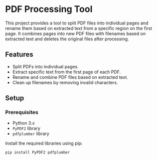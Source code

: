 # PDF Processing Tool

This project provides a tool to split PDF files into individual pages and rename them based on extracted text from a specific region on the first page. It combines pages into new PDF files with filenames based on extracted text and deletes the original files after processing.

## Features

- Split PDFs into individual pages.
- Extract specific text from the first page of each PDF.
- Rename and combine PDF files based on extracted text.
- Clean up filenames by removing invalid characters.

## Setup

### Prerequisites

- Python 3.x
- `PyPDF2` library
- `pdfplumber` library

Install the required libraries using pip:

```sh
pip install PyPDF2 pdfplumber
